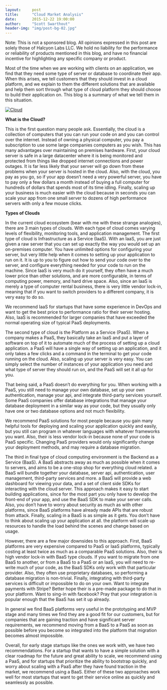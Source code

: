 ```yaml
---
layout:     post
title:      "Cloud Market Analysis"
date:       2015-12-22 19:00:00
author:     "Scott Swarthout"
header-img: "img/post-bg-02.jpg"
---
```


Note: This is not a sponsored blog. All opinions expressed in this post are solely those of Halcyon Labs LLC. We hold no liability for the performance or reliability of products mentioned in this blog, and have no financial incentive for highlighting any specific company or product.

Most of the time when we are working with clients on an application, we find that they need some type of server or database to coordinate their app. When this arises, we tell customers that they should invest in a cloud platform, and we explain to them the different solutions that are available and help them sort through what type of cloud platform they should choose to build their application on. This blog is a summary of what we tell them in this situation. 

<a href="#">
    <img src="{{ site.baseurl }}/img/the-cloud.jpg" alt="Cloud">
</a>

**What is the Cloud?**

This is the first question many people ask. Essentially, the cloud is a collection of computers that you can run your code on and you can control over the internet. Instead of owning a physical computer, you pay a subscription to use some large companies computers as you wish. This has many advantages over maintaining on premises hardware. First, your cloud server is safe in a large datacenter where it is being monitored and protected from things like dropped internet connections and power outages. It is far less likely that your server will go down from these problems when your server is hosted in the cloud. Also, with the cloud, you pay as you go, so if your app doesn’t need a very powerful server, you have to pay only a few dollars a month instead of buying a full computer for hundreds of dollars that spends most of its time idling. Finally, scaling up your business is much easier with the cloud because in seconds you can scale your app from one small server to dozens of high performance servers with only a few mouse clicks.


**Types of Clouds**

In the current cloud ecosystem (bear with me with these strange analogies), there are 3 main types of clouds. With each type of cloud comes varying levels of flexibility, monitoring tools, and application management. The first type of cloud is Infrastructure as a Service (IaaS). With an IaaS, you are just given a raw server that you can set up exactly the way you would set up an on-premises computer. You have unlimited options for configuring your server, but very little help when it comes to setting up your application to run on it. It is up to you to figure out how to send your code over to the server, and configure everything needed for your code to run on the machine. Since IaaS is very much do it yourself, they often have a much lower price than other solutions, and are more configurable, in terms of computing power, memory, and hard drive space.
 Also, since an IaaS is merely a type of computer rental business, there is very little vendor lock-in, meaning that if you want to switch providers to a different company, it is very easy to do so. 

We recommend IaaS for startups that have some experience in DevOps and want to get the best price to performance ratio for their server hosting. Also, IaaS is recommended for larger companies that have exceeded the normal operating size of typical PaaS deployments.

The second type of cloud is the Platform as a Service (PaaS). When a company makes a PaaS, they basically take an IaaS and put a layer of software on top of it to automate much of the process of setting up a cloud application. a PaaS will have a single way of setting up an application, and it only takes a few clicks and a command in the terminal to get your code running on the cloud. Also, scaling up your server is very easy. You can simply select the number of instances of your application you need and what type of server they should run on, and the PaaS will set it all up for you. 

That being said, a PaaS doesn’t do everything for you. When working with a PaaS, you still need to manage your own database, set up your own authentication, manage your api, and integrate third-party services yourself. Some PaaS companies offer database integrations that manage your database deployment in a similar way as your code, but they usually only have one or two database options and not much flexibility. 

We recommend PaaS solutions for most people because you gain many helpful tools for deploying and scaling your application quickly and easily, but you still can program in whatever languages with whatever frameworks you want. Also, their is less vendor lock-in because none of your code is PaaS specific. Changing PaaS providers would only significantly change your deployment methods, and may require a database migration.

The third in final type of cloud computing environment is the Backend as a Service (BaaS). A BaaS abstracts away as much as possible when it comes to servers, and aims to be a one-stop shop for everything cloud related. a BaaS will bundle together your database, server api, authentication, user management, third-party services and more. a BaaS will provide a web dashboard for viewing your data, and a set of client side SDKs for interacting with the cloud server. This approach makes it easy to start building applications, since for the most part you only have to develop the front-end of your app, and use the BaaS SDK to make your server calls. Also, you don’t have to worry about security as much as with other platforms, since BaaS platforms have already made APIs that are robust from attack. Finally, scaling in a BaaS is as simple as it gets. You don’t have to think about scaling up your application at all. the platform will scale up resources to handle the load behind the scenes and change based on usage. 

However, there are a few major downsides to this approach. First, BaaS platforms are very expensive compared to PaaS or IaaS platforms, typically costing at least twice as much as a comparable PaaS solutions. Also, their is high vendor lock-in with BaaS type clouds. If you want to migrate from one BaaS to another, or from a BaaS to a PaaS or an IaaS, you will need to re-write much of your code, as the BaaS SDKs only work with that particular provider. Also, they often use proprietary databases, so performing a database migration is non-trivial. Finally, integrating with third-party services is difficult or impossible to do on your own. Want to integrate payments with Stripe? Better hope their is a pre-made package to do that in your platform. Want to sing-in with facebook? Pray that your integration is popular enough that the BaaS has set it up already. 

In general we find BaaS platforms very useful in the prototyping and MVP stage and many times we find they are a good fit for our customers, but for companies that are gaining traction and have significant server requirements, we recommend moving from a BaaS to a PaaS as soon as possible before you become so integrated into the platform that migration becomes almost impossible. 

Overall, for early stage startups like the ones we work with, we have two recommendations. For a startup that wants to have a simple solution with a clear roadmap for the future and great ability to scale, we recommend using a PaaS, and for startups that prioritize the ability to bootstrap quickly, and worry about scaling with a PaaS after they have found traction in the market, we recommend using a BaaS. Either of these two approaches work well for most startups that want to get their service online as quickly and seamlessly as possible.
